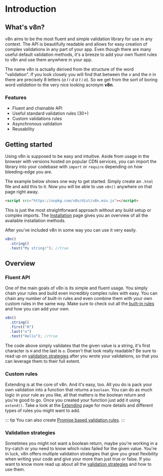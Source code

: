 # Introduction

## What's v8n?

v8n aims to be the most fluent and simple validation library for use in any
context. The API is beautifully readable and allows for easy creation of complex
validations in any part of your app. Even though there are many useful default
validation methods, it's a breeze to add your own fluent rules to v8n and use
them anywhere in your app.

The name v8n is actually derived from the structure of the word "validation". If
you look closely you will find that between the _v_ and the _n_ in there are
precisely 8 letters (_a l i d a t i o_). So we get from the sort of boring word
_validation_ to the very nice looking acronym **v8n**.

### Features

- Fluent and chainable API
- Useful standard validation rules (30+)
- Custom validations rules
- Asynchronous validation
- Reusability

## Getting started

Using v8n is supposed to be easy and intuitive. Aside from usage in the browser
with versions hosted on popular CDN services, you can import the library into
your codebase with `import` or `require` depending on how bleeding-edge you
are.

The example below shows one way to get started. Simply create an `.html` file
and add this to it. Now you will be able to use `v8n()` anywhere on that page
right away.

```html
<script src="https://unpkg.com/v8n/dist/v8n.min.js"></script>
```

This is just the most straightforward approach without any build setup or
complex imports. The [Installation](/Installation.md) page gives you an overview
of all the available installation methods.

After you've included v8n in some way you can use it very easily.

```js
v8n()
  .string()
  .test("My string!"); //true
```

## Overview

### Fluent API

One of the main goals of v8n is its simple and fluent usage. You simply chain
your rules and build even incredibly complex rules with easy. You can chain any
number of built-in rules and even combine them with your own custom rules in the
same way. Make sure to check out all the
[built-in rules](/api/#built-in-rules) and how you can add your own.

```javascript
v8n()
  .string()
  .first("H")
  .last("o")
  .test("Hello"); //true
```

The code above simply validates that the given value is a string, it's first
character is `H` and the last is `o`. Doesn't that look really readable? Be sure
to read up on [validation strategies](#validation-strategies) after you wrote
your validations, so that you can leverage them to their full extent.

### Custom rules

Extending is at the core of v8n. And it's easy, too. All you do is pack your own
validation into a function that returns a `boolean`. You can do as much logic
in your rule as you like, all that matters is the boolean return and you're good
to go. Once you created your function just add it using `extend()`. Take a look
at the [Extending](/Extending.md) page for more details and different types of
rules you might want to add.

::: tip
You can also create
[Promise based validation rules](/Validation.md#Asynchronous-validation).
:::

### Validation strategies

Sometimes you might not want a boolean return, maybe you're working in a
try-catch or you need to know which rules failed for the given value. You're
in luck, v8n offers multiple validation strategies that give you great
flexibility when writing your code and give your more than just true or false.
If you want to know more read up about all the
[validation strategies](/Validation.md#strategies) and how to use them.
